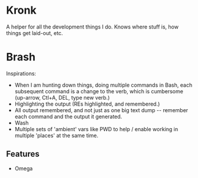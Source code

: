 
# Kronk

A helper for all the development things I do. Knows where stuff is, how things
get laid-out, etc.


# Brash

Inspirations:

* When I am hunting down things, doing multiple commands in Bash, each subsequent command
  is a change to the verb, which is cumbersome (up-arrow, Ctl+A, DEL, type new verb.)
* Highlighting the output (REs highlighted, and remembered.)
* All output remembered, and not just as one big text dump -- remember each command and the
  output it generated.
* Wash
* Multiple sets of 'ambient' vars like PWD to help / enable working in multiple 'places'
  at the same time.

## Features

* Omega

